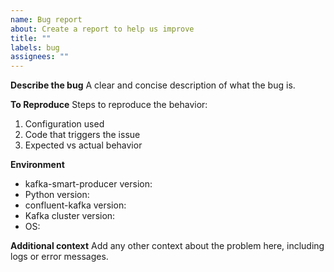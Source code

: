 ```yaml
---
name: Bug report
about: Create a report to help us improve
title: ""
labels: bug
assignees: ""
---
```


**Describe the bug**
A clear and concise description of what the bug is.

**To Reproduce**
Steps to reproduce the behavior:

1. Configuration used
2. Code that triggers the issue
3. Expected vs actual behavior

**Environment**

- kafka-smart-producer version:
- Python version:
- confluent-kafka version:
- Kafka cluster version:
- OS:

**Additional context**
Add any other context about the problem here, including logs or error messages.
